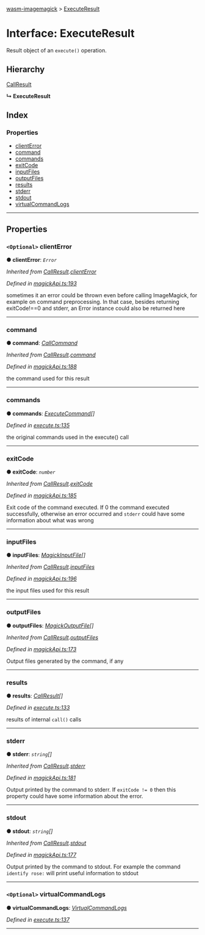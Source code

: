 [wasm-imagemagick](../README.md) > [ExecuteResult](../interfaces/executeresult.md)

# Interface: ExecuteResult

Result object of an `execute()` operation.

## Hierarchy

 [CallResult](callresult.md)

**↳ ExecuteResult**

## Index

### Properties

* [clientError](executeresult.md#clienterror)
* [command](executeresult.md#command)
* [commands](executeresult.md#commands)
* [exitCode](executeresult.md#exitcode)
* [inputFiles](executeresult.md#inputfiles)
* [outputFiles](executeresult.md#outputfiles)
* [results](executeresult.md#results)
* [stderr](executeresult.md#stderr)
* [stdout](executeresult.md#stdout)
* [virtualCommandLogs](executeresult.md#virtualcommandlogs)

---

## Properties

<a id="clienterror"></a>

### `<Optional>` clientError

**● clientError**: *`Error`*

*Inherited from [CallResult](callresult.md).[clientError](callresult.md#clienterror)*

*Defined in [magickApi.ts:193](https://github.com/KnicKnic/WASM-ImageMagick/blob/2a709c4/src/magickApi.ts#L193)*

sometimes it an error could be thrown even before calling ImageMagick, for example on command preprocessing. In that case, besides returning exitCode!==0 and stderr, an Error instance could also be returned here

___
<a id="command"></a>

###  command

**● command**: *[CallCommand](../#callcommand)*

*Inherited from [CallResult](callresult.md).[command](callresult.md#command)*

*Defined in [magickApi.ts:188](https://github.com/KnicKnic/WASM-ImageMagick/blob/2a709c4/src/magickApi.ts#L188)*

the command used for this result

___
<a id="commands"></a>

###  commands

**● commands**: *[ExecuteCommand](../#executecommand)[]*

*Defined in [execute.ts:135](https://github.com/KnicKnic/WASM-ImageMagick/blob/2a709c4/src/execute.ts#L135)*

the original commands used in the execute() call

___
<a id="exitcode"></a>

###  exitCode

**● exitCode**: *`number`*

*Inherited from [CallResult](callresult.md).[exitCode](callresult.md#exitcode)*

*Defined in [magickApi.ts:185](https://github.com/KnicKnic/WASM-ImageMagick/blob/2a709c4/src/magickApi.ts#L185)*

Exit code of the command executed. If 0 the command executed successfully, otherwise an error occurred and `stderr` could have some information about what was wrong

___
<a id="inputfiles"></a>

###  inputFiles

**● inputFiles**: *[MagickInputFile](magickinputfile.md)[]*

*Inherited from [CallResult](callresult.md).[inputFiles](callresult.md#inputfiles)*

*Defined in [magickApi.ts:196](https://github.com/KnicKnic/WASM-ImageMagick/blob/2a709c4/src/magickApi.ts#L196)*

the input files used for this result

___
<a id="outputfiles"></a>

###  outputFiles

**● outputFiles**: *[MagickOutputFile](magickoutputfile.md)[]*

*Inherited from [CallResult](callresult.md).[outputFiles](callresult.md#outputfiles)*

*Defined in [magickApi.ts:173](https://github.com/KnicKnic/WASM-ImageMagick/blob/2a709c4/src/magickApi.ts#L173)*

Output files generated by the command, if any

___
<a id="results"></a>

###  results

**● results**: *[CallResult](callresult.md)[]*

*Defined in [execute.ts:133](https://github.com/KnicKnic/WASM-ImageMagick/blob/2a709c4/src/execute.ts#L133)*

results of internal `call()` calls

___
<a id="stderr"></a>

###  stderr

**● stderr**: *`string`[]*

*Inherited from [CallResult](callresult.md).[stderr](callresult.md#stderr)*

*Defined in [magickApi.ts:181](https://github.com/KnicKnic/WASM-ImageMagick/blob/2a709c4/src/magickApi.ts#L181)*

Output printed by the command to stderr. If `exitCode != 0` then this property could have some information about the error.

___
<a id="stdout"></a>

###  stdout

**● stdout**: *`string`[]*

*Inherited from [CallResult](callresult.md).[stdout](callresult.md#stdout)*

*Defined in [magickApi.ts:177](https://github.com/KnicKnic/WASM-ImageMagick/blob/2a709c4/src/magickApi.ts#L177)*

Output printed by the command to stdout. For example the command `identify rose:` will print useful information to stdout

___
<a id="virtualcommandlogs"></a>

### `<Optional>` virtualCommandLogs

**● virtualCommandLogs**: *[VirtualCommandLogs](../#virtualcommandlogs)*

*Defined in [execute.ts:137](https://github.com/KnicKnic/WASM-ImageMagick/blob/2a709c4/src/execute.ts#L137)*

___

